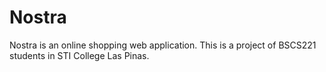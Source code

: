 # Nostra
Nostra is an online shopping web application. This is a project of BSCS221 students in STI College Las Pinas.
